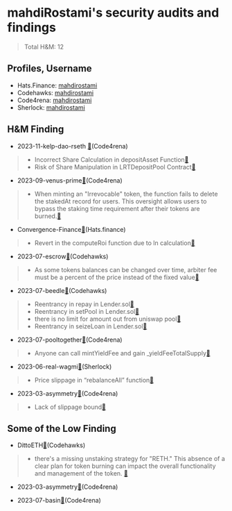# mahdiRostami's security audits and findings

> Total H&M: 12

## Profiles, Username

- Hats.Finance: [mahdirostami](https://app.hats.finance/profile/mahdirostami)<br>
- Codehawks: [mahdirostami](https://www.codehawks.com/profile/clk52jmr9000el008w4z3a043)<br>
- Code4rena: [mahdirostami](https://code4rena.com/@mahdirostami)<br>
- Sherlock:  [mahdirostami](https://audits.sherlock.xyz/watson/mahdiRostami)<br>


## H&M Finding

- 2023-11-kelp-dao-rseth [:link:](https://code4rena.com/contests/2023-11-kelp-dao-rseth#top)(Code4rena)
> - Incorrect Share Calculation in depositAsset Function[:link:](https://github.com/code-423n4/2023-11-kelp-findings/issues/98)
> - Risk of Share Manipulation in LRTDepositPool Contract[:link:](https://github.com/code-423n4/2023-11-kelp-findings/issues/99)

- 2023-09-venus-prime[:link:](https://code4rena.com/contests/2023-09-venus-prime#top)(Code4rena)
> - When minting an "Irrevocable" token, the function fails to delete the stakedAt record for users. This oversight allows users to bypass the staking time requirement after their tokens are burned.[:link:](https://github.com/code-423n4/2023-09-venus-findings/issues/102)

- Convergence-Finance[:link:](https://app.hats.finance/audit-competitions/convergence-finance-ibo-0x0e410e7af8e70fc5bffcdbfbdf1673ee7b3d0777/leaderboard)(Hats.finance)
> - Revert in the computeRoi function due to ln calculation[:link:](https://github.com/hats-finance/Convergence-Finance---IBO-0x0e410e7af8e70fc5bffcdbfbdf1673ee7b3d0777/issues/47)

- 2023-07-escrow[:link:](https://www.codehawks.com/contests/cljyfxlc40003jq082s0wemya)(Codehawks)
> - As some tokens balances can be changed over time, arbiter fee must be a percent of the price instead of the fixed value[:link:](https://github.com/Cyfrin/2023-07-escrow/issues/145)

- 2023-07-beedle[:link:](https://www.codehawks.com/contests/clkbo1fa20009jr08nyyf9wbx)(Codehawks)
> - Reentrancy in repay in Lender.sol[:link:](https://github.com/Cyfrin/2023-07-beedle/issues/136)
> - Reentrancy in setPool in Lender.sol[:link:](https://github.com/Cyfrin/2023-07-beedle/issues/130)
> - there is no limit for amount out from uniswap pool[:link:](https://github.com/Cyfrin/2023-07-beedle/issues/73)
> - Reentrancy in seizeLoan in Lender.sol[:link:](https://github.com/Cyfrin/2023-07-beedle/issues/137)

- 2023-07-pooltogether[:link:](https://code4rena.com/contests/2023-07-pooltogether)(Code4rena)
> - Anyone can call mintYieldFee and gain _yieldFeeTotalSupply[:link:](https://github.com/code-423n4/2023-07-pooltogether-findings/issues/365)

- 2023-06-real-wagmi[:link:](https://app.sherlock.xyz/audits/contests/88)(Sherlock)
> - Price slippage in “rebalanceAll” function[:link:](https://github.com/sherlock-audit/2023-06-real-wagmi-judging/issues/22)

- 2023-03-asymmetry[:link:](https://code4rena.com/reports/2023-03-asymmetry)(Code4rena)
> - Lack of slippage bound[:link:](https://github.com/code-423n4/2023-03-asymmetry-findings/issues/24)

## Some of the Low Finding

- DittoETH[:link:](https://www.codehawks.com/contests/clm871gl00001mp081mzjdlwc)(Codehawks)
> - there's a missing unstaking strategy for "RETH." This absence of a clear plan for token burning can impact the overall functionality and management of the token.
[:link:](https://www.codehawks.com/submissions/clm871gl00001mp081mzjdlwc/405)


- 2023-03-asymmetry[:link:](https://code4rena.com/reports/2023-03-asymmetry)(Code4rena)

- 2023-07-basin[:link:](https://code4rena.com/contests/2023-07-basin)(Code4rena)



